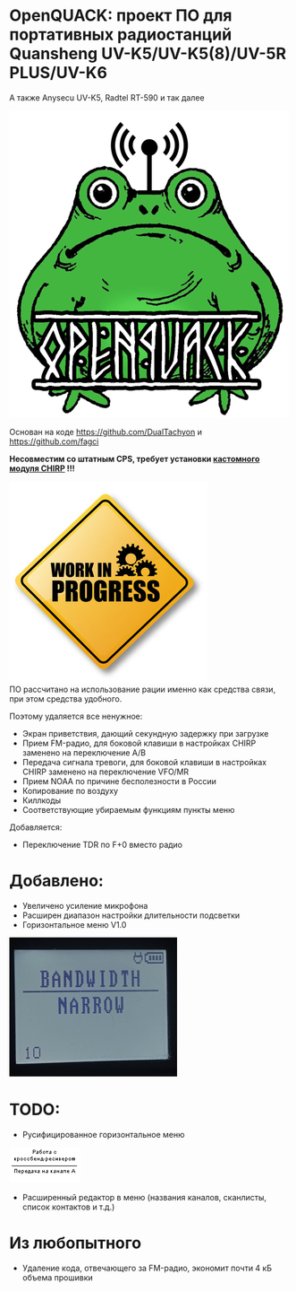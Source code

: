 # OpenQUACK: проект ПО для портативных радиостанций Quansheng UV-K5/UV-K5(8)/UV-5R PLUS/UV-K6
А также Anysecu UV-K5, Radtel RT-590 и так далее  

![OpenQUACK](images/openquack.png)

Основан на коде https://github.com/DualTachyon и https://github.com/fagci  

__Несовместим со штатным CPS, требует установки [кастомного модуля CHIRP](https://github.com/rebezhir/openquack-chirp-driver) !!!__  

![OpenQUACK](images/work_in_progress.jpg)  
ПО рассчитано на использование рации именно как средства связи, при этом средства удобного.

Поэтому удаляется все ненужное:
* Экран приветствия, дающий секундную задержку при загрузке
* Прием FM-радио, для боковой клавиши в настройках CHIRP заменено на переключение A/B
* Передача сигнала тревоги, для боковой клавиши в настройках CHIRP заменено на переключение VFO/MR
* Прием NOAA по причине бесполезности в России
* Копирование по воздуху
* Киллкоды
* Соответствующие убираемым функциям пункты меню 

Добавляется:  

* Переключение TDR по F+0 вместо радио

# Добавлено: 
* Увеличено усиление микрофона
* Расширен диапазон настройки длительности подсветки
* Горизонтальное меню V1.0  

![OpenQUACK](images/menu.png)

# TODO:
* Русифицированное горизонтальное меню  

![OpenQUACK](images/sample.gif)  

* Расширенный редактор в меню (названия каналов, сканлисты, список контактов и т.д.)

  



# Из любопытного
* Удаление кода, отвечающего за FM-радио, экономит почти 4 кБ объема прошивки
